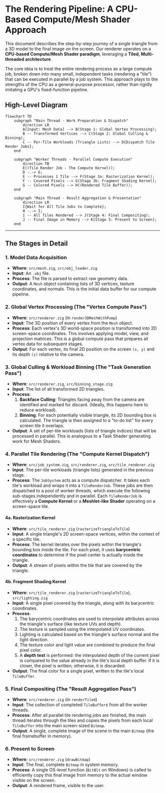 # The Rendering Pipeline: A CPU-Based Compute/Mesh Shader Approach

This document describes the step-by-step journey of a single triangle from a 3D model to the final image on the screen. Our renderer operates on a **CPU-based Compute/Mesh Shader paradigm**, leveraging a **Tiled, Multi-threaded architecture**.

The core idea is to treat the entire rendering process as a large compute job, broken down into many small, independent tasks (rendering a "tile") that can be executed in parallel by a job system. This approach plays to the strengths of the CPU as a general-purpose processor, rather than rigidly imitating a GPU's fixed-function pipeline.

## High-Level Diagram

```mermaid
flowchart TD
    subgraph "Main Thread - Work Preparation & Dispatch"
        direction LR
        A[Input: Mesh Data] --> B(Stage 1: Global Vertex Processing);
        B -- Transformed Vertices --> C(Stage 2: Global Culling & Binning);
        C -- Per-Tile Workloads (Triangle Lists) --> D{Dispatch Tile Render Jobs};
    end

    subgraph "Worker Threads - Parallel Compute Execution"
        direction TB
        E((Tile Render Job - The Compute Kernel));
        D -.-> E;
        E -- Processes 1 Tile --> F(Stage 3a: Rasterization Kernel);
        F -- Covered Pixels --> G(Stage 3b: Fragment Shading Kernel);
        G -- Colored Pixels --> H((Rendered Tile Buffer));
    end

    subgraph "Main Thread - Result Aggregation & Presentation"
        direction LR
        I{Wait for All Tile Jobs to Complete};
        H -.-> I;
        I -- All Tiles Rendered --> J(Stage 4: Final Compositing);
        J -- Final Image in Memory --> K[Stage 5: Present to Screen];
    end
```

---

## The Stages in Detail

### 1. Model Data Acquisition

*   **Where**: `src/mesh.zig`, `src/obj_loader.zig`
*   **Input**: An `.obj` file.
*   **Process**: The file is parsed to extract raw geometry data.
*   **Output**: A `Mesh` object containing lists of 3D vertices, texture coordinates, and normals. This is the initial data buffer for our compute pipeline.

### 2. Global Vertex Processing (The "Vertex Compute Pass")

*   **Where**: `src/renderer.zig` (in `render3DMeshWithPump`)
*   **Input**: The 3D position of every vertex from the `Mesh` object.
*   **Process**: Each vertex's 3D world-space position is transformed into 2D screen-space coordinates. This involves applying model, view, and projection matrices. This is a global compute pass that prepares all vertex data for subsequent stages.
*   **Output**: For each vertex, its final 2D position on the screen `(x, y)` and its depth `(z)` relative to the camera.

### 3. Global Culling & Workload Binning (The "Task Generation Pass")

*   **Where**: `src/renderer.zig`, `src/binning_stage.zig`
*   **Input**: The list of all transformed 2D triangles.
*   **Process**: 
    1.  **Backface Culling**: Triangles facing away from the camera are identified and marked for discard. (Ideally, this happens here to reduce workload).
    2.  **Binning**: For each potentially visible triangle, its 2D bounding box is calculated. The triangle is then assigned to a "to-do list" for every screen tile it overlaps.
*   **Output**: A set of per-tile workloads (lists of triangle indices) that will be processed in parallel. This is analogous to a Task Shader generating work for Mesh Shaders.

### 4. Parallel Tile Rendering (The "Compute Kernel Dispatch")

*   **Where**: `src/job_system.zig`, `src/renderer.zig`, `src/tile_renderer.zig`
*   **Input**: The per-tile workloads (triangle lists) generated in the previous stage.
*   **Process**: The `JobSystem` acts as a compute dispatcher. It takes each tile's workload and wraps it into a `TileRenderJob`. These jobs are then dispatched to a pool of worker threads, which execute the following sub-stages independently and in parallel. Each `TileRenderJob` is effectively a **Compute Kernel** or a **Meshlet-like Shader** operating on a screen-space tile.

#### 4a. Rasterization Kernel

*   **Where**: `src/tile_renderer.zig` (`rasterizeTriangleToTile`)
*   **Input**: A single triangle's 2D screen-space vertices, within the context of a specific tile.
*   **Process**: The kernel iterates over the pixels within the triangle's bounding box inside the tile. For each pixel, it uses **barycentric coordinates** to determine if the pixel center is actually inside the triangle.
*   **Output**: A stream of pixels within the tile that are covered by the triangle.

#### 4b. Fragment Shading Kernel

*   **Where**: `src/tile_renderer.zig` (`rasterizeTriangleToTile`), `src/lighting.zig`
*   **Input**: A single pixel covered by the triangle, along with its barycentric coordinates.
*   **Process**:
    1.  The barycentric coordinates are used to interpolate attributes across the triangle's surface (like texture UVs and depth).
    2.  The texture is sampled using the interpolated UV coordinates.
    3.  Lighting is calculated based on the triangle's surface normal and the light direction.
    4.  The texture color and light value are combined to produce the final pixel color.
    5.  A **depth test** is performed: the interpolated depth of the current pixel is compared to the value already in the tile's local depth buffer. If it is closer, the pixel is written; otherwise, it is discarded.
*   **Output**: The final color for a single pixel, written to the tile's local `TileBuffer`.

### 5. Final Compositing (The "Result Aggregation Pass")

*   **Where**: `src/renderer.zig` (in `renderTiled`)
*   **Input**: The collection of completed `TileBuffer`s from all the worker threads.
*   **Process**: After all parallel tile rendering jobs are finished, the main thread iterates through the tiles and copies the pixels from each local `TileBuffer` into the main screen-sized `Bitmap`.
*   **Output**: A single, complete image of the scene in the main `Bitmap` (the final framebuffer in memory).

### 6. Present to Screen

*   **Where**: `src/renderer.zig` (`drawBitmap`)
*   **Input**: The final, complete `Bitmap` in system memory.
*   **Process**: A single OS-level function (`BitBlt` on Windows) is called to efficiently copy this final image from memory to the actual window visible on the screen.
*   **Output**: A rendered frame, visible to the user.